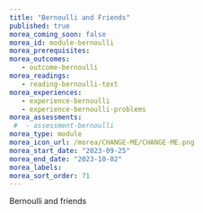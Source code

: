 ```yaml
---
title: "Bernoulli and Friends"
published: true
morea_coming_soon: false
morea_id: module-bernoulli
morea_prerequisites:
morea_outcomes:
   - outcome-bernoulli
morea_readings:
   - reading-bernoulli-text
morea_experiences:
   - experience-bernoulli
   - experience-bernoulli-problems
morea_assessments:
 #  - assessment-bernoulli
morea_type: module
morea_icon_url: /morea/CHANGE-ME/CHANGE-ME.png
morea_start_date: "2023-09-25"
morea_end_date: "2023-10-02"
morea_labels:
morea_sort_order: 71
---
```


Bernoulli and friends

